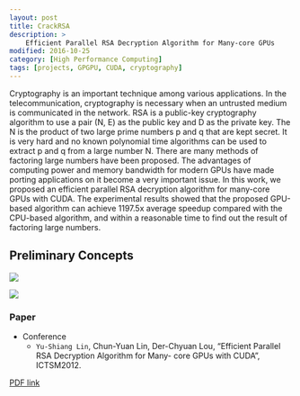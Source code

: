 ```yaml
---
layout: post
title: CrackRSA
description: >
    Efficient Parallel RSA Decryption Algorithm for Many-core GPUs
modified: 2016-10-25
category: [High Performance Computing]
tags: [projects, GPGPU, CUDA, cryptography]
---
```


Cryptography is an important technique among various applications. In the telecommunication, cryptography is necessary when an untrusted medium is communicated in the network. RSA is a public-key cryptography algorithm to use a pair (N, E) as the public key and D as the private key. The N is the product of two large prime numbers p and q that are kept secret. It is very hard and no known polynomial time algorithms can be used to extract p and q from a large number N. There are many methods of factoring large numbers have been proposed. The advantages of computing power and memory bandwidth for modern GPUs have made porting applications on it become a very important issue. In this work, we proposed an efficient parallel RSA decryption algorithm for many-core GPUs with CUDA. The experimental results showed that the proposed GPU-based algorithm can achieve 1197.5x average speedup compared with the CPU-based algorithm, and within a reasonable time to find out the result of factoring large numbers.


## Preliminary Concepts



![](https://coldfunction.github.io/documents/pic/CrackRSA1.jpg)
		
![](https://coldfunction.github.io/documents/pic/CrackRSA2.jpg)


	

### Paper
 * Conference
   * `Yu-Shiang Lin`, Chun-Yuan Lin, Der-Chyuan Lou, “Efficient Parallel RSA Decryption Algorithm for Many- core GPUs with CUDA”, ICTSM2012.





[PDF link](../documents/CrackRSA.pdf)
		
